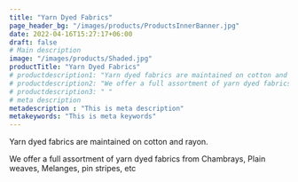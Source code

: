 ```yaml
---
title: "Yarn Dyed Fabrics"
page_header_bg: "/images/products/ProductsInnerBanner.jpg"
date: 2022-04-16T15:27:17+06:00
draft: false
# Main description
image: "/images/products/Shaded.jpg"
productTitle: "Yarn Dyed Fabrics"
# productdescription1: "Yarn dyed fabrics are maintained on cotton and rayon."
# productdescription2: "We offer a full assortment of yarn dyed fabrics from Chambrays, Plain weaves, Melanges, pin stripes, etc"
# productdescription3: " "
# meta description
metadescription : "This is meta description"
metakeywords: "This is meta keywords"
---
```


Yarn dyed fabrics are maintained on cotton and rayon.

We offer a full assortment of yarn dyed fabrics from Chambrays, Plain weaves, Melanges, pin stripes, etc
